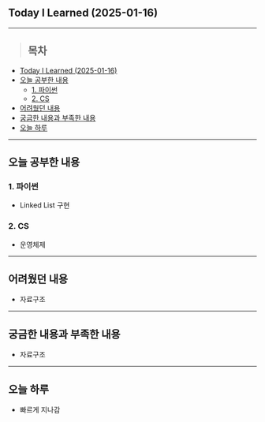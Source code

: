 ## Today I Learned (2025-01-16)
---
> ## 목차
- [Today I Learned (2025-01-16)](#today-i-learned-2025-01-16)
- [오늘 공부한 내용](#오늘-공부한-내용)
  - [1. 파이썬](#1-파이썬)
  - [2. CS](#2-cs)
- [어려웠던 내용](#어려웠던-내용)
- [궁금한 내용과 부족한 내용](#궁금한-내용과-부족한-내용)
- [오늘 하루](#오늘-하루)
---

## 오늘 공부한 내용
### 1. 파이썬
- Linked List 구현

### 2. CS
- 운영체제
---
## 어려웠던 내용
- 자료구조
---
## 궁금한 내용과 부족한 내용
- 자료구조

---
## 오늘 하루
- 빠르게 지나감
<!-- <img src="이미지 주소" width="100%" height="100%"/> -->
